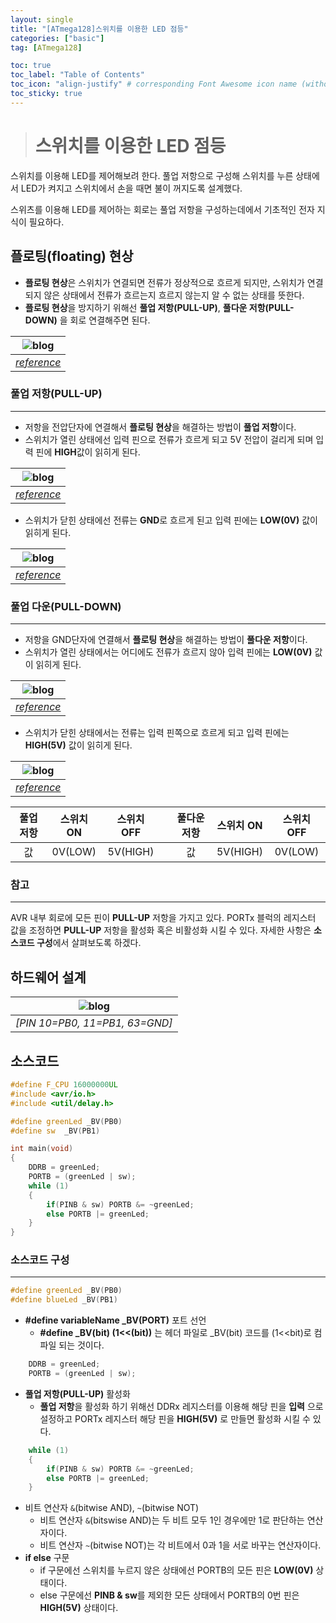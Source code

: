 ```yaml
---
layout: single
title: "[ATmega128]스위치를 이용한 LED 점등"
categories: ["basic"]
tag: [ATmega128]

toc: true
toc_label: "Table of Contents"
toc_icon: "align-justify" # corresponding Font Awesome icon name (without fa prefix)
toc_sticky: true
---
```


># 스위치를 이용한 LED 점등

스위치를 이용해 LED를 제어해보려 한다. 풀업 저항으로 구성해 스위치를 누른 상태에서 LED가 켜지고 스위치에서 손을 때면 불이 꺼지도록 설계했다.   

스위츠를 이용해 LED를 제어하는 회로는 풀업 저항을 구성하는데에서 기초적인 전자 지식이 필요하다. 

## 플로팅(floating) 현상

* **플로팅 현상**은 스위치가 연결되면 전류가 정상적으로 흐르게 되지만, 스위치가 연결되지 않은 상태에서 전류가 흐르는지 흐르지 않는지 알 수 없는 상태를 뜻한다.
* **플로팅 현상**을 방지하기 위해선 **풀업 저항(PULL-UP)**, **풀다운 저항(PULL-DOWN)** 을 회로 연결해주면 된다. 

|![blog](https://github.com/JiJinWoo/JiJinWoo.github.io/blob/master/assets/images/avrblog/%ED%94%8C%EB%9F%AC%ED%8C%85.PNG?raw=true)|
|:--:|
|*[reference](https://k96-ozon.tistory.com/59)*|

### 풀업 저항(PULL-UP)
--- 
*	저항을 전압단자에 연결해서 **플로팅 현상**을 해결하는 방법이 **풀업 저항**이다.
*	스위치가 열린 상태에선 입력 핀으로 전류가 흐르게 되고 5V 전압이 걸리게 되며 입력 핀에 **HIGH**값이 읽히게 된다.

|![blog](https://github.com/JiJinWoo/JiJinWoo.github.io/blob/master/assets/images/avrblog/pullup.PNG?raw=true)|
|:--:|
|*[reference](https://k96-ozon.tistory.com/59)*|

*	스위치가 닫힌 상태에선 전류는 **GND**로 흐르게 된고 입력 핀에는 **LOW(0V)** 값이 읽히게 된다.

|![blog](https://github.com/JiJinWoo/JiJinWoo.github.io/blob/master/assets/images/avrblog/pullup2.PNG?raw=true)|
|:--:|
|*[reference](https://k96-ozon.tistory.com/59)*|

### 풀업 다운(PULL-DOWN)
--- 
*	저항을 GND단자에 연결해서 **플로팅 현상**을 해결하는 방법이 **풀다운 저항**이다.
*	스위치가 열린 상태에서는 어디에도 전류가 흐르지 않아 입력 핀에는 **LOW(0V)** 값이 읽히게 된다.

|![blog](https://github.com/JiJinWoo/JiJinWoo.github.io/blob/master/assets/images/avrblog/pulldown.PNG?raw=true)|
|:--:|
|*[reference](https://k96-ozon.tistory.com/59)*|

* 스위치가 닫힌 상태에서는 전류는 입력 핀쪽으로 흐르게 되고 입력 핀에는 **HIGH(5V)** 값이 읽히게 된다.

|![blog](https://github.com/JiJinWoo/JiJinWoo.github.io/blob/master/assets/images/avrblog/pulldown2.PNG?raw=true)|
|:--:|
|*[reference](https://k96-ozon.tistory.com/59)*|

|풀업저항|스위치 ON|스위치 OFF||풀다운저항|스위치 ON|스위치 OFF|
|:---:|:---:|:---:|:--:|:--:|:--:|:--:|
|값|0V(LOW)|5V(HIGH)||값|5V(HIGH)|0V(LOW)

### 참고
---
AVR 내부 회로에 모든 핀이 **PULL-UP** 저항을 가지고 있다. PORTx 블럭의 레지스터 값을 조정하면 **PULL-UP** 저항을 활성화 혹은 비활성화 시킬 수 있다. 자세한 사항은 **소스코드 구성**에서 살펴보도록 하겠다.


## 하드웨어 설계

|![blog](https://github.com/JiJinWoo/JiJinWoo.github.io/blob/master/assets/images/avrblog/led3(sw).PNG?raw=true)|
|:---:|
|*[PIN 10=PB0, 11=PB1, 63=GND]*|

## 소스코드

```cpp
#define F_CPU 16000000UL
#include <avr/io.h>
#include <util/delay.h>

#define greenLed _BV(PB0)
#define sw	_BV(PB1)

int main(void)
{
	DDRB = greenLed;
	PORTB = (greenLed | sw);
	while (1)
	{
		if(PINB & sw) PORTB &= ~greenLed;
		else PORTB |= greenLed;
	}
}
```  


### 소스코드 구성
---

```cpp
#define greenLed _BV(PB0)
#define blueLed	_BV(PB1)
```
* **#define variableName _BV(PORT)** 포트 선언
	* **#define _BV(bit) (1<<(bit))** 는 헤더 파일로  _BV(bit) 코드를 (1<<bit)로 컴파일 되는 것이다.

```cpp 
	DDRB = greenLed;
	PORTB = (greenLed | sw);
```
* **풀업 저항(PULL-UP)** 활성화
	* **풀업 저항**을 활성화 하기 위해선 DDRx 레지스터를 이용해 해당 핀을 **입력** 으로 설정하고 PORTx 레지스터 해당 핀을 **HIGH(5V)** 로 만들면 활성화 시킬 수 있다.

```cpp
	while (1)
	{
		if(PINB & sw) PORTB &= ~greenLed;
		else PORTB |= greenLed;
	}
```
* 비트 연산자 ```&```(bitwise AND), ```~```(bitwise NOT)
	* 비트 연산자 ```&```(bitswise AND)는 두 비트 모두 1인 경우에만 1로 판단하는 연산자이다. 
	* 비트 연산자 ```~```(bitwise NOT)는 각 비트에서 0과 1을 서로 바꾸는 연산자이다.
* **if else** 구문
	* if 구문에선 스위치를 누르지 않은 상태에선 PORTB의 모든 핀은 **LOW(0V)** 상태이다.
	* else 구문에선 **PINB & sw**를 제외한 모든 상태에서 PORTB의 0번 핀은 **HIGH(5V)** 상태이다.
